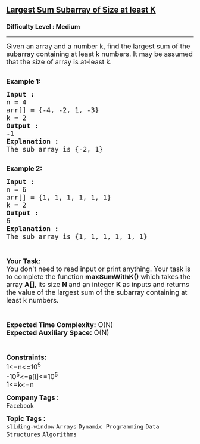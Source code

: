 <h2><a href="https://practice.geeksforgeeks.org/problems/largest-sum-subarray-of-size-at-least-k3121/1?utm_source=gfg&utm_medium=article&utm_campaign=bottom_sticky_on_article">Largest Sum Subarray of Size at least K</a></h2><h3>Difficulty Level : Medium</h3><hr><div class="problems_problem_content__Xm_eO"><p><span style="font-size:18px">Given an array and a number k, find the largest sum of the subarray containing at least k numbers. It may be assumed that the size of array is at-least k.</span><br>
&nbsp;</p>

<p><span style="font-size:18px"><strong>Example 1:</strong></span></p>

<pre><span style="font-size:18px"><strong>Input : 
</strong>n = 4
arr[] = {-4, -2, 1, -3}
k = 2
<strong>Output : </strong>
-1
<strong>Explanation :</strong>
The sub array is {-2, 1}</span></pre>

<div>&nbsp;</div>

<div><span style="font-size:18px"><strong>Example 2:</strong></span></div>

<pre><span style="font-size:18px"><strong>Input :
</strong>n = 6<strong> </strong>
arr[] = {1, 1, 1, 1, 1, 1}
k = 2
<strong>Output : </strong>
6
<strong>Explanation :</strong>
The sub array is {1, 1, 1, 1, 1, 1}</span>
</pre>

<p>&nbsp;</p>

<p><span style="font-size:18px"><strong>Your Task:&nbsp;&nbsp;</strong><br>
You don't need to read input or print anything. Your task is to complete the function&nbsp;<strong>maxSumWithK()</strong>&nbsp;which takes the array <strong>A[]</strong>, its size <strong>N </strong>and an integer <strong>K </strong>as inputs and returns the value of the largest sum of the subarray containing at least k numbers.</span></p>

<p>&nbsp;</p>

<p><span style="font-size:18px"><strong>Expected Time Complexity:</strong> O(N)<br>
<strong>Expected Auxiliary Space:</strong> O(N)</span></p>

<p>&nbsp;</p>

<p><span style="font-size:18px"><strong>Constraints:</strong><br>
1&lt;=n&lt;=10<sup>5</sup><br>
-10<sup>5</sup>&lt;=a[i]&lt;=10<sup>5</sup><br>
1&lt;=k&lt;=n</span></p>
</div><p><span style=font-size:18px><strong>Company Tags : </strong><br><code>Facebook</code>&nbsp;<br><p><span style=font-size:18px><strong>Topic Tags : </strong><br><code>sliding-window</code>&nbsp;<code>Arrays</code>&nbsp;<code>Dynamic Programming</code>&nbsp;<code>Data Structures</code>&nbsp;<code>Algorithms</code>&nbsp;